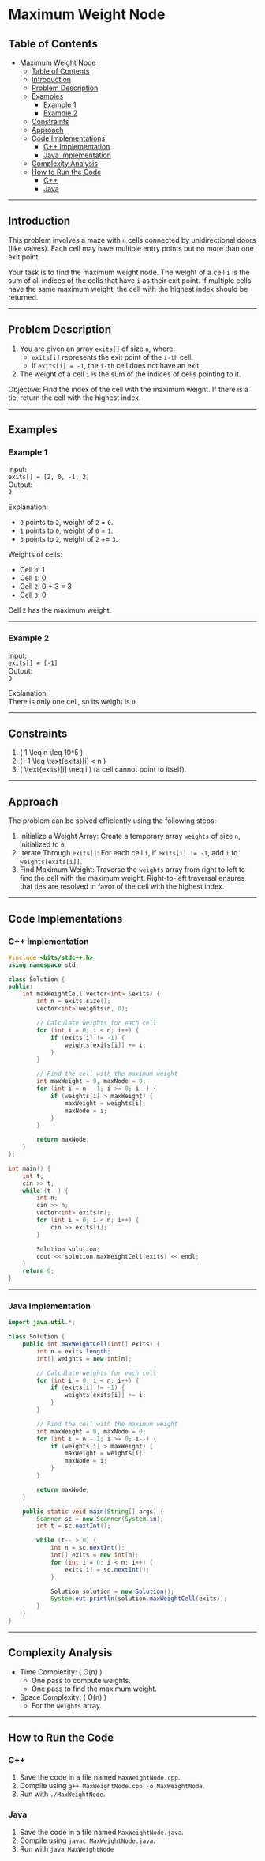 # Maximum Weight Node

## Table of Contents

- [Maximum Weight Node](#maximum-weight-node)
  - [Table of Contents](#table-of-contents)
  - [Introduction](#introduction)
  - [Problem Description](#problem-description)
  - [Examples](#examples)
    - [Example 1](#example-1)
    - [Example 2](#example-2)
  - [Constraints](#constraints)
  - [Approach](#approach)
  - [Code Implementations](#code-implementations)
    - [C++ Implementation](#c-implementation)
    - [Java Implementation](#java-implementation)
  - [Complexity Analysis](#complexity-analysis)
  - [How to Run the Code](#how-to-run-the-code)
    - [C++](#c)
    - [Java](#java)

---

## Introduction

This problem involves a maze with `n` cells connected by unidirectional doors (like valves). Each cell may have multiple entry points but no more than one exit point.

Your task is to find the maximum weight node. The weight of a cell `i` is the sum of all indices of the cells that have `i` as their exit point. If multiple cells have the same maximum weight, the cell with the highest index should be returned.

---

## Problem Description

1. You are given an array `exits[]` of size `n`, where:
   - `exits[i]` represents the exit point of the `i-th` cell.
   - If `exits[i] = -1`, the `i-th` cell does not have an exit.
2. The weight of a cell `i` is the sum of the indices of cells pointing to it.

Objective: Find the index of the cell with the maximum weight. If there is a tie, return the cell with the highest index.

---

## Examples

### Example 1

Input:  
`exits[] = [2, 0, -1, 2]`  
Output:  
`2`

Explanation:

- `0` points to `2`, weight of `2` = `0`.
- `1` points to `0`, weight of `0` = `1`.
- `3` points to `2`, weight of `2` += `3`.

Weights of cells:

- Cell `0`: 1
- Cell `1`: 0
- Cell `2`: 0 + 3 = 3
- Cell `3`: 0

Cell `2` has the maximum weight.

---

### Example 2

Input:  
`exits[] = [-1]`  
Output:  
`0`

Explanation:  
There is only one cell, so its weight is `0`.

---

## Constraints

1. \( 1 \leq n \leq 10^5 \)
2. \( -1 \leq \text{exits}[i] < n \)
3. \( \text{exits}[i] \neq i \) (a cell cannot point to itself).

---

## Approach

The problem can be solved efficiently using the following steps:

1. Initialize a Weight Array: Create a temporary array `weights` of size `n`, initialized to `0`.
2. Iterate Through `exits[]`: For each cell `i`, if `exits[i] != -1`, add `i` to `weights[exits[i]]`.
3. Find Maximum Weight: Traverse the `weights` array from right to left to find the cell with the maximum weight. Right-to-left traversal ensures that ties are resolved in favor of the cell with the highest index.

---

## Code Implementations

### C++ Implementation

```cpp
#include <bits/stdc++.h>
using namespace std;

class Solution {
public:
    int maxWeightCell(vector<int> &exits) {
        int n = exits.size();
        vector<int> weights(n, 0);

        // Calculate weights for each cell
        for (int i = 0; i < n; i++) {
            if (exits[i] != -1) {
                weights[exits[i]] += i;
            }
        }

        // Find the cell with the maximum weight
        int maxWeight = 0, maxNode = 0;
        for (int i = n - 1; i >= 0; i--) {
            if (weights[i] > maxWeight) {
                maxWeight = weights[i];
                maxNode = i;
            }
        }

        return maxNode;
    }
};

int main() {
    int t;
    cin >> t;
    while (t--) {
        int n;
        cin >> n;
        vector<int> exits(n);
        for (int i = 0; i < n; i++) {
            cin >> exits[i];
        }

        Solution solution;
        cout << solution.maxWeightCell(exits) << endl;
    }
    return 0;
}
```

---

### Java Implementation

```java
import java.util.*;

class Solution {
    public int maxWeightCell(int[] exits) {
        int n = exits.length;
        int[] weights = new int[n];

        // Calculate weights for each cell
        for (int i = 0; i < n; i++) {
            if (exits[i] != -1) {
                weights[exits[i]] += i;
            }
        }

        // Find the cell with the maximum weight
        int maxWeight = 0, maxNode = 0;
        for (int i = n - 1; i >= 0; i--) {
            if (weights[i] > maxWeight) {
                maxWeight = weights[i];
                maxNode = i;
            }
        }

        return maxNode;
    }

    public static void main(String[] args) {
        Scanner sc = new Scanner(System.in);
        int t = sc.nextInt();

        while (t-- > 0) {
            int n = sc.nextInt();
            int[] exits = new int[n];
            for (int i = 0; i < n; i++) {
                exits[i] = sc.nextInt();
            }

            Solution solution = new Solution();
            System.out.println(solution.maxWeightCell(exits));
        }
    }
}
```

---

## Complexity Analysis

- Time Complexity: \( O(n) \)
  - One pass to compute weights.
  - One pass to find the maximum weight.
- Space Complexity: \( O(n) \)
  - For the `weights` array.

---

## How to Run the Code

### C++

1. Save the code in a file named `MaxWeightNode.cpp`.
2. Compile using `g++ MaxWeightNode.cpp -o MaxWeightNode`.
3. Run with `./MaxWeightNode`.

### Java

1. Save the code in a file named `MaxWeightNode.java`.
2. Compile using `javac MaxWeightNode.java`.
3. Run with `java MaxWeightNode`
